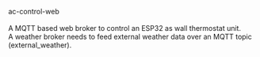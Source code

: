 ac-control-web\
\
A MQTT based web broker to control an ESP32 as wall thermostat unit.\
A weather broker needs to feed external weather data over an MQTT topic (external_weather). 

